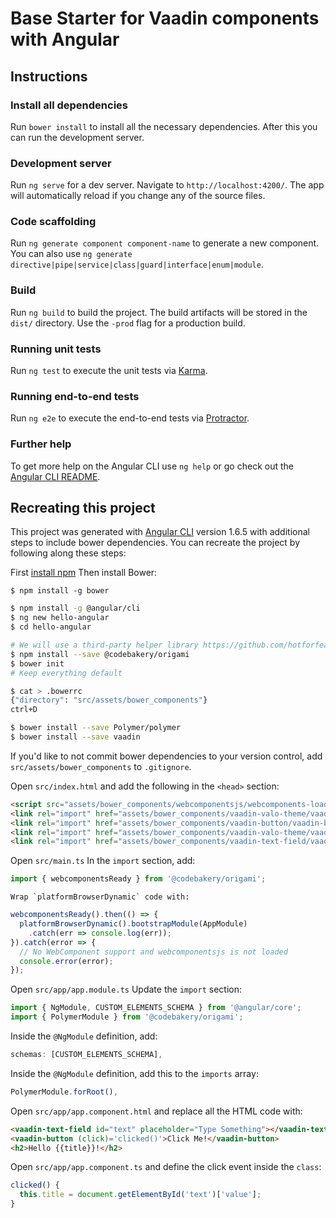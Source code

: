 # Base Starter for Vaadin components with Angular

## Instructions

### Install all dependencies

Run `bower install` to install all the necessary dependencies. After this you can run the development server.

### Development server

Run `ng serve` for a dev server. Navigate to `http://localhost:4200/`. The app will automatically reload if you change any of the source files.

### Code scaffolding

Run `ng generate component component-name` to generate a new component. You can also use `ng generate directive|pipe|service|class|guard|interface|enum|module`.

### Build

Run `ng build` to build the project. The build artifacts will be stored in the `dist/` directory. Use the `-prod` flag for a production build.

### Running unit tests

Run `ng test` to execute the unit tests via [Karma](https://karma-runner.github.io).

### Running end-to-end tests

Run `ng e2e` to execute the end-to-end tests via [Protractor](http://www.protractortest.org/).

### Further help

To get more help on the Angular CLI use `ng help` or go check out the [Angular CLI README](https://github.com/angular/angular-cli/blob/master/README.md).


## Recreating this project

This project was generated with [Angular CLI](https://github.com/angular/angular-cli) version 1.6.5 with additional steps to include bower dependencies. You can recreate the project by following along these steps:

First [install npm](https://docs.npmjs.com/getting-started/installing-node)
Then install Bower: 
```
$ npm install -g bower
```

``` bash
$ npm install -g @angular/cli
$ ng new hello-angular
$ cd hello-angular

# We will use a third-party helper library https://github.com/hotforfeature/origami
$ npm install --save @codebakery/origami
$ bower init
# Keep everything default

$ cat > .bowerrc
{"directory": "src/assets/bower_components"}
ctrl+D

$ bower install --save Polymer/polymer
$ bower install --save vaadin
```

If you'd like to not commit bower dependencies to your version control, add `src/assets/bower_components` to `.gitignore`.

Open `src/index.html` and add the following in the `<head>` section:
``` html
<script src="assets/bower_components/webcomponentsjs/webcomponents-loader.js"></script>
<link rel="import" href="assets/bower_components/vaadin-valo-theme/vaadin-button.html">
<link rel="import" href="assets/bower_components/vaadin-button/vaadin-button.html">
<link rel="import" href="assets/bower_components/vaadin-valo-theme/vaadin-text-field.html">
<link rel="import" href="assets/bower_components/vaadin-text-field/vaadin-text-field.html">
```

Open `src/main.ts`
  In the `import` section, add:
``` typescript
import { webcomponentsReady } from '@codebakery/origami';
```
	Wrap `platformBrowserDynamic` code with:
``` typescript
webcomponentsReady().then(() => {
  platformBrowserDynamic().bootstrapModule(AppModule)
    .catch(err => console.log(err));
}).catch(error => {
  // No WebComponent support and webcomponentsjs is not loaded
  console.error(error);
});
```
  
Open `src/app/app.module.ts`
	Update the `import` section:
``` typescript
import { NgModule, CUSTOM_ELEMENTS_SCHEMA } from '@angular/core';
import { PolymerModule } from '@codebakery/origami';
```
  Inside the `@NgModule` definition, add:
``` typescript
schemas: [CUSTOM_ELEMENTS_SCHEMA],
```
  Inside the `@NgModule` definition, add this to the `imports` array:
``` typescript
PolymerModule.forRoot(),
```

Open `src/app/app.component.html` and replace all the HTML code with:
``` html
<vaadin-text-field id="text" placeholder="Type Something"></vaadin-text-field>
<vaadin-button (click)='clicked()'>Click Me!</vaadin-button>
<h2>Hello {{title}}!</h2>
```

Open `src/app/app.component.ts` and define the click event inside the `class`:
``` typescript
clicked() {
  this.title = document.getElementById('text')['value'];
}
```
